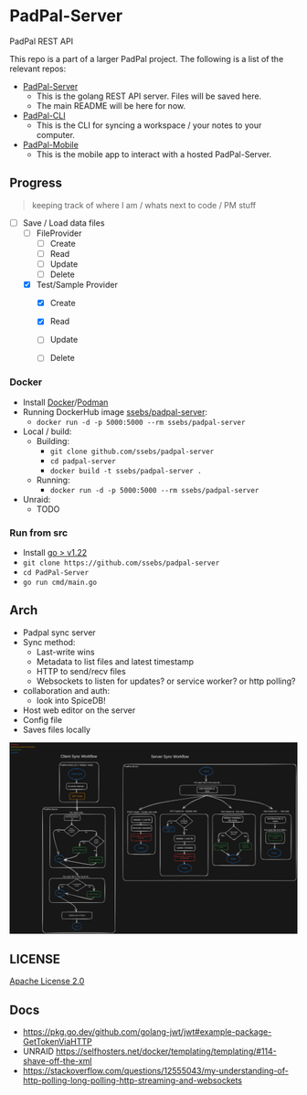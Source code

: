 # PadPal-Server
PadPal REST API 

This repo is a part of a larger PadPal project. The following is a list of the relevant repos:
- [PadPal-Server](https://github.com/ssebs/PadPal-Server/)
  - This is the golang REST API server. Files will be saved here.
  - The main README will be here for now.
- [PadPal-CLI](https://github.com/ssebs/PadPal-CLI/)
  - This is the CLI for syncing a workspace / your notes to your computer.
- [PadPal-Mobile](https://github.com/ssebs/PadPal-Mobile)
  - This is the mobile app to interact with a hosted PadPal-Server.

## Progress
> keeping track of where I am / whats next to code / PM stuff

- [ ] Save / Load data files
  - [ ] FileProvider
    - [ ] Create
    - [ ] Read
    - [ ] Update
    - [ ] Delete
  - [x] Test/Sample Provider
    - [x] Create
    - [x] Read
    - [ ] Update
    - [ ] Delete


### Docker
- Install [Docker](https://www.docker.com/get-started/)/[Podman](https://podman.io/docs/installation)
- Running DockerHub image [ssebs/padpal-server](https://hub.docker.com/r/ssebs/padpal-server):
  - `docker run -d -p 5000:5000 --rm ssebs/padpal-server`
- Local / build:
  - Building:
    - `git clone github.com/ssebs/padpal-server`
    - `cd padpal-server`
    - `docker build -t ssebs/padpal-server .`
  - Running:
    - `docker run -d -p 5000:5000 --rm ssebs/padpal-server`
- Unraid:
  - TODO

### Run from src
- Install [go > v1.22](https://go.dev/doc/install)
- `git clone https://github.com/ssebs/padpal-server`
- `cd PadPal-Server`
- `go run cmd/main.go`

## Arch
- Padpal sync server 
- Sync method:
  - Last-write wins
  - Metadata to list files and latest timestamp
  - HTTP to send/recv files
  - Websockets to listen for updates? or service worker? or http polling?
- collaboration and auth:
  - look into SpiceDB!
- Host web editor on the server
- Config file
- Saves files locally

![Diagram](.excalidraw.png)

## LICENSE
[Apache License 2.0](./LICENSE)

## Docs
- https://pkg.go.dev/github.com/golang-jwt/jwt#example-package-GetTokenViaHTTP
- UNRAID https://selfhosters.net/docker/templating/templating/#114-shave-off-the-xml
- https://stackoverflow.com/questions/12555043/my-understanding-of-http-polling-long-polling-http-streaming-and-websockets
